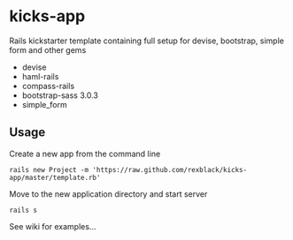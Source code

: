 kicks-app
=========

Rails kickstarter template containing full setup for devise, bootstrap, simple form and other gems

* devise
* haml-rails
* compass-rails
* bootstrap-sass 3.0.3
* simple_form

Usage
-----

Create a new app from the command line
```
rails new Project -m 'https://raw.github.com/rexblack/kicks-app/master/template.rb'
```

Move to the new application directory and start server
```
rails s
```

See wiki for examples...




